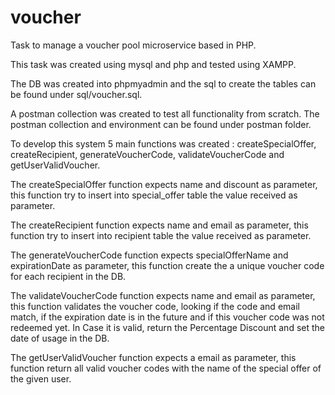 # voucher
Task to manage a voucher pool microservice based in PHP.

This task was created using mysql and php and tested using XAMPP.

The DB was created into phpmyadmin and the sql to create the tables can be found under sql/voucher.sql.

A postman collection was created to test all functionality from scratch. The postman collection and environment can be found under postman folder.

To develop this system 5 main functions was created : createSpecialOffer, createRecipient, generateVoucherCode, validateVoucherCode and getUserValidVoucher.

The createSpecialOffer function expects name and discount as parameter, this function try to insert into special_offer table the value received as parameter.

The createRecipient function expects name and email as parameter, this function try to insert into recipient table the value received as parameter.

The generateVoucherCode function expects specialOfferName and expirationDate as parameter, this function create the a unique voucher code for each recipient in the DB.

The validateVoucherCode function expects name and email as parameter, this function validates the voucher code, looking if the code and email match, if the expiration date is in the future and if this voucher code was not redeemed yet. In Case it is valid, return the Percentage Discount and set the date of usage in the DB.

The getUserValidVoucher function expects a email as parameter, this function return all valid voucher codes with the name of the special offer of the given user.
